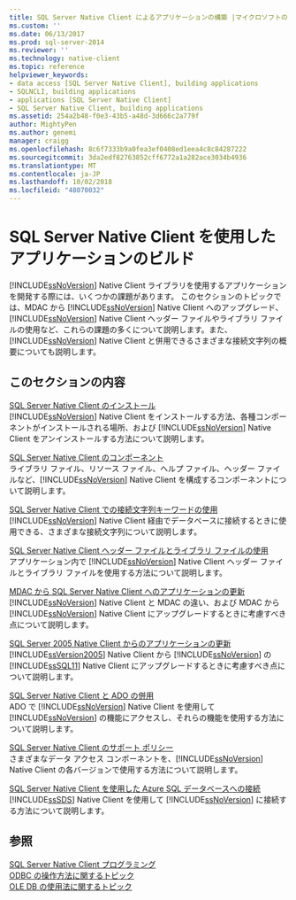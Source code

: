 ```yaml
---
title: SQL Server Native Client によるアプリケーションの構築 |マイクロソフトのドキュメント
ms.custom: ''
ms.date: 06/13/2017
ms.prod: sql-server-2014
ms.reviewer: ''
ms.technology: native-client
ms.topic: reference
helpviewer_keywords:
- data access [SQL Server Native Client], building applications
- SQLNCLI, building applications
- applications [SQL Server Native Client]
- SQL Server Native Client, building applications
ms.assetid: 254a2b48-f0e3-43b5-a48d-3d666c2a779f
author: MightyPen
ms.author: genemi
manager: craigg
ms.openlocfilehash: 8c6f7333b9a0fea3ef0408ed1eea4c8c84287222
ms.sourcegitcommit: 3da2edf82763852cff6772a1a282ace3034b4936
ms.translationtype: MT
ms.contentlocale: ja-JP
ms.lasthandoff: 10/02/2018
ms.locfileid: "48070032"
---
```

# <a name="building-applications-with-sql-server-native-client"></a>SQL Server Native Client を使用したアプリケーションのビルド
  [!INCLUDE[ssNoVersion](../../../includes/ssnoversion-md.md)] Native Client ライブラリを使用するアプリケーションを開発する際には、いくつかの課題があります。 このセクションのトピックでは、MDAC から [!INCLUDE[ssNoVersion](../../../includes/ssnoversion-md.md)] Native Client へのアップグレード、[!INCLUDE[ssNoVersion](../../../includes/ssnoversion-md.md)] Native Client ヘッダー ファイルやライブラリ ファイルの使用など、これらの課題の多くについて説明します。また、[!INCLUDE[ssNoVersion](../../../includes/ssnoversion-md.md)] Native Client と併用できるさまざまな接続文字列の概要についても説明します。  
  
## <a name="in-this-section"></a>このセクションの内容  
 [SQL Server Native Client のインストール](installing-sql-server-native-client.md)  
 [!INCLUDE[ssNoVersion](../../../includes/ssnoversion-md.md)] Native Client をインストールする方法、各種コンポーネントがインストールされる場所、および [!INCLUDE[ssNoVersion](../../../includes/ssnoversion-md.md)] Native Client をアンインストールする方法について説明します。  
  
 [SQL Server Native Client のコンポーネント](components-of-sql-server-native-client.md)  
 ライブラリ ファイル、リソース ファイル、ヘルプ ファイル、ヘッダー ファイルなど、[!INCLUDE[ssNoVersion](../../../includes/ssnoversion-md.md)] Native Client を構成するコンポーネントについて説明します。  
  
 [SQL Server Native Client での接続文字列キーワードの使用](using-connection-string-keywords-with-sql-server-native-client.md)  
 [!INCLUDE[ssNoVersion](../../../includes/ssnoversion-md.md)] Native Client 経由でデータベースに接続するときに使用できる、さまざまな接続文字列について説明します。  
  
 [SQL Server Native Client ヘッダー ファイルとライブラリ ファイルの使用](using-the-sql-server-native-client-header-and-library-files.md)  
 アプリケーション内で [!INCLUDE[ssNoVersion](../../../includes/ssnoversion-md.md)] Native Client ヘッダー ファイルとライブラリ ファイルを使用する方法について説明します。  
  
 [MDAC から SQL Server Native Client へのアプリケーションの更新](updating-an-application-to-sql-server-native-client-from-mdac.md)  
 [!INCLUDE[ssNoVersion](../../../includes/ssnoversion-md.md)] Native Client と MDAC の違い、および MDAC から [!INCLUDE[ssNoVersion](../../../includes/ssnoversion-md.md)] Native Client にアップグレードするときに考慮すべき点について説明します。  
  
 [SQL Server 2005 Native Client からのアプリケーションの更新](updating-an-application-from-sql-server-2005-native-client.md)  
 [!INCLUDE[ssVersion2005](../../../includes/ssversion2005-md.md)] Native Client から [!INCLUDE[ssNoVersion](../../../includes/ssnoversion-md.md)] の [!INCLUDE[ssSQL11](../../../includes/sssql11-md.md)] Native Client にアップグレードするときに考慮すべき点について説明します。  
  
 [SQL Server Native Client と ADO の併用](using-ado-with-sql-server-native-client.md)  
 ADO で [!INCLUDE[ssNoVersion](../../../includes/ssnoversion-md.md)] Native Client を使用して [!INCLUDE[ssNoVersion](../../../includes/ssnoversion-md.md)] の機能にアクセスし、それらの機能を使用する方法について説明します。  
  
 [SQL Server Native Client のサポート ポリシー](support-policies-for-sql-server-native-client.md)  
 さまざまなデータ アクセス コンポーネントを、[!INCLUDE[ssNoVersion](../../../includes/ssnoversion-md.md)] Native Client の各バージョンで使用する方法について説明します。  
  
 [SQL Server Native Client を使用した Azure SQL データベースへの接続](connecting-to-a-windows-azure-sql-database-using-sql-server-native-client.md)  
 [!INCLUDE[ssSDS](../../../includes/sssds-md.md)] Native Client を使用して [!INCLUDE[ssNoVersion](../../../includes/ssnoversion-md.md)] に接続する方法について説明します。  
  
## <a name="see-also"></a>参照  
 [SQL Server Native Client プログラミング](../sql-server-native-client-programming.md)   
 [ODBC の操作方法に関するトピック](../../native-client-odbc-how-to/odbc-how-to-topics.md)   
 [OLE DB の使用法に関するトピック](../../native-client-ole-db-how-to/ole-db-how-to-topics.md)  
  
  
